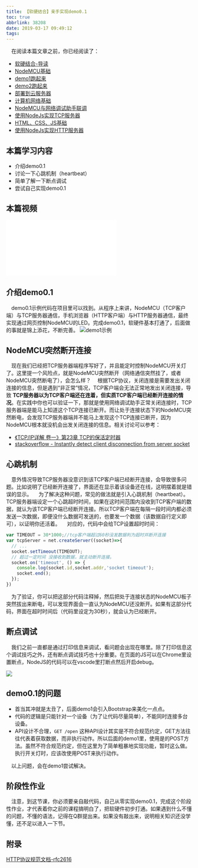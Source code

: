 ```yaml
---
title: 【软硬结合】亲手实现demo0.1
toc: true
abbrlink: 38208
date: 2019-03-17 09:49:12
tags:
---
```


&emsp;在阅读本篇文章之前，你已经阅读了：
- [软硬结合-导读](/posts/44755)
- [NodeMCU基础](/posts/31494)
- [demo1跑起来](/posts/64786/)
- [demo2跑起来](/posts/64786/)
- [部署到云服务器](/posts/31687/)
- [计算机网络基础](/posts/37707)
- [NodeMCU与网络调试助手联调](/posts/7602)
- [使用NodeJs实现TCP服务器](/posts/58215)
- [HTML、CSS、JS基础](/posts/54080)
- [使用NodeJs实现HTTP服务器](/posts/33173) 

## 本篇学习内容
- 介绍demo0.1
- 讨论一下心跳机制（heartbeat）
- 简单了解一下断点调试
- 尝试自己实现demo0.1

## 本篇视频
<iframe src="//player.bilibili.com/player.html?aid=462062924&bvid=BV16L411n7Pi&cid=379908862&page=11" scrolling="no" border="0" frameborder="no" framespacing="0" allowfullscreen="true" class="bilibili-video"> </iframe>

## 介绍demo0.1
&emsp;demo0.1示例代码在项目里可以找到。从程序上来讲，NodeMCU（TCP客户端）与TCP服务器通信，手机浏览器（HTTP客户端）与HTTP服务器通信，最终实现通过网页控制NodeMCU的LED。完成demo0.1，软硬件基本打通了，后面做的事就是锦上添花，不断完善。
![demo1示例](/blog/blog_images/demo1示例.webp)

## NodeMCU突然断开连接
&emsp;现在我们已经把TCP服务器端程序写好了，并且能定时控制NodeMCU开关灯了。这里提一个风险点，就是NodeMCU突然断开（网络通信突然挂了，或者NodeMCU突然断电了），会怎么样？
&emsp;根据TCP协议，关闭连接是需要发出关闭连接的信息，但是遇到“非正常”情况，TCP客户端会无法正常地发出关闭连接，导致 __TCP服务器以为TCP客户端还在连着，但实质TCP客户端已经断开连接的情况__。在实践中你也可以验证一下，那就是使用网络调试助手正常关闭连接时，TCP服务器端是能马上知道这个TCP连接已断开。而让处于连接状态下的NodeMCU突然断电，会发现TCP服务器端并不能马上发现这个TCP连接已断开，因为NodeMCU根本就没机会出发关闭连接的信息。相关讨论可以参考：
- [《TCP/IP详解 卷一》第23章 TCP的保活定时器](http://docs.52im.net/extend/docs/book/tcpip/vol1/23/)
- [stackoverflow - Instantly detect client disconnection from server socket](https://stackoverflow.com/questions/722240/instantly-detect-client-disconnection-from-server-socket)

## 心跳机制
&emsp;意外情况导致TCP服务器没意识到该TCP客户端已经断开连接，会导致很多问题。比如说明了已经断开连接了，界面还在显示着该设备还在线，这明摆着就是错误的显示。
&emsp;为了解决这种问题，常见的做法就是引入心跳机制（heartbeat）。TCP服务器端设定一个心跳超时时间，如果在这时间范围内没收到TCP客户端的数据，就认为该TCP客户端已经断开连接。所以TCP客户端在每隔一段时间内都必须发送一次数据，即便没什么数据可发送的，也要发一个数据（该数据自行定义即可），以证明你还活着。
&emsp;对应的，代码中会给TCP设置超时时间：

```js
var TIMEOUT = 30*1000;//tcp客户端超过60秒没发数据判为超时并断开连接
var tcpServer = net.createServer((socket)=>{
  // ...
  socket.setTimeout(TIMEOUT);
  // 超过一定时间 没接收到数据，就主动断开连接。
  socket.on('timeout', () => {
    console.log(socket.id,socket.addr,'socket timeout');
    socket.end();
  });
})

```

&emsp;为了验证，你可以把这部分代码注释掉，然后把处于连接状态的NodeMCU板子突然拔出来断电，可以发现界面会一直认为NodeMCU还没断开。如果有这部分代码，界面在超时时间后（代码里设定为30秒），就会认为已经断开。



## 断点调试
&emsp;我们之前一直都是通过打印信息来调试，看问题会出现在哪里。除了打印信息这个调试技巧之外，还有断点调试技巧也十分重要。在页面的JS可以在Chrome里设置断点，NodeJS的代码可以在vscode里打断点然后开启debug。

![](/blog/blog_images/vscode断点调试.webp)


## demo0.1的问题
- 首当其冲就是太丑了，后面demo1会引入Bootstrap来美化一点点。
- 代码的逻辑是只能针对一个设备（为了让代码尽量简单），不能同时连接多台设备。
- API设计不合理，`GET /open` 这种API设计其实是不符合规范约定，GET方法往往代表着获取数据，而非执行动作。所以后面的demo1里，使用是的POST方法。虽然不符合规范约定，但在这里为了简单粗暴地实现功能，暂时这么做。执行开关灯时，应该改使用POST来执行动作。

&emsp;以上问题，会在demo1尝试解决。



## 阶段性作业
&emsp;注意，到这节课，你必须要亲自敲代码，自己从零实现demo0.1，完成这个阶段性作业，才代表着你之前的课程搞明白了，把软硬件初步打通。如果遇到什么不懂的问题，不懂的语法，记得在Q群提出来。如果没有敲出来，说明相关知识还没学懂，还不足以进入一下节。


## 附录
[HTTP协议规范文档-rfc2616](https://tools.ietf.org/html/rfc2616)



